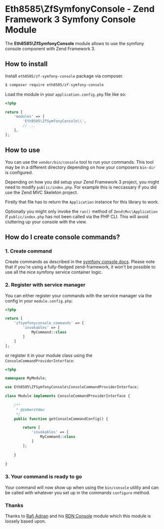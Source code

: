 Eth8585\ZfSymfonyConsole - Zend Framework 3 Symfony Console Module
==================================================================

The **Eth8585\ZfSymfonyConsole** module allows to use the symfony console component with Zend Framework 3.

## How to install

Install `eth8505/zf-symfony-console` package via composer.

~~~bash
$ composer require eth8505/zf-symfony-console
~~~

Load the module in your `application.config.php` file like so:

~~~php
<?php

return [
	'modules' => [
		'Eth8505\ZfSymfonyConsole\\',
		// ...
	],
];
~~~

## How to use

You can use the `vendor/bin/console` tool to run your commands. This tool may be in a different directory depending on 
how your composers `bin-dir` is configured.

Depending on how you did setup your Zend Framework 3 project, you might need to modify `public/index.php`.
For example this is neccassary if you did use the Zend MVC Skeleton project.

Firstly that file has to return the `Application` instance for this library to work.

Optionally you might only invoke the `run()` method of `Zend\Mvc\Application` if `public/index.php` has not
been called via the PHP CLI. This will avoid cluttering up your console with the view.

## How do I create console commands?

### 1. Create command
Create commands as described in the [symfony console docs](https://symfony.com/doc/current/console.html). Please note
that if you're using a fully-fledged zend-framework, it won't be possible to use all the nice symfony service container
logic.

### 2. Register with service manager
You can either register your commands with the service manager via the config in your `module.config.php`:
~~~php
<?php

return [
    'zfsymfonyconsole_commands' => [
        'invokables' => [
            MyCommand::class
        ]
    ]
];
~~~

or register it in your module class using the `ConsoleCommandProviderInterface`:
~~~php
<?php

namespace MyModule;

use Eth8505\ZfSymfonyConsole\ConsoleCommandProviderInterface;

class Module implements ConsoleCommandProviderInterface {
    
    /**
     * @inheritdoc 
     */
    public function getConsoleCommandConfig() {

        return [
            'invokables' => [
                MyCommand::class
            ]
        ];
        
    }
    
}
~~~

### 3. Your command is ready to go
Your command will now show up when using the `bin/console` utility and can be called with whatever you set up in the
 commands `configure` method.
 
### Thanks
Thanks to [Rafi Adnan](https://github.com/radnan) and his [RDN Console](https://github.com/radnan/rdn-console) module
which this module is loosely based upon.
